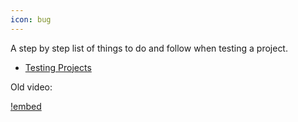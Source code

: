 ```yaml
---
icon: bug
---
```


A step by step list of things to do and follow when testing a project.

- [Testing Projects](/content-creation-process/project-testing.md)

Old video:

[!embed](https://www.loom.com/embed/3cd3650f5269449fa721a92507955b99?sid=315499f5-080d-4fcb-b9a1-02dc2207b6c7)
